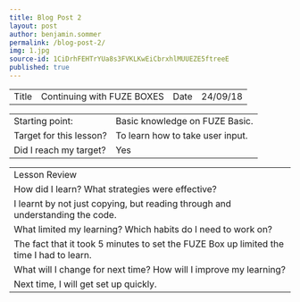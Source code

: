 ```yaml
---
title: Blog Post 2
layout: post
author: benjamin.sommer
permalink: /blog-post-2/
img: 1.jpg
source-id: 1CiDrhFEHTrYUa8s3FVKLKwEiCbrxhlMUUEZE5ftreeE
published: true
---
```

<table>
  <tr>
    <td>Title</td>
    <td>Continuing with FUZE BOXES</td>
    <td>Date</td>
    <td>24/09/18</td>
  </tr>
</table>


<table>
  <tr>
    <td>Starting point:</td>
    <td>Basic knowledge on FUZE Basic.</td>
  </tr>
  <tr>
    <td>Target for this lesson?</td>
    <td>To learn how to take user input.</td>
  </tr>
  <tr>
    <td>Did I reach my target? </td>
    <td>Yes</td>
  </tr>
</table>


<table>
  <tr>
    <td>Lesson Review</td>
  </tr>
  <tr>
    <td>How did I learn? What strategies were effective? </td>
  </tr>
  <tr>
    <td>I learnt by not just copying, but reading through and understanding the code.</td>
  </tr>
  <tr>
    <td>What limited my learning? Which habits do I need to work on? </td>
  </tr>
  <tr>
    <td>The fact that it took 5 minutes to set the FUZE Box up limited the time I had to learn.</td>
  </tr>
  <tr>
    <td>What will I change for next time? How will I improve my learning?</td>
  </tr>
  <tr>
    <td>Next time, I will get set up quickly.</td>
  </tr>
</table>


